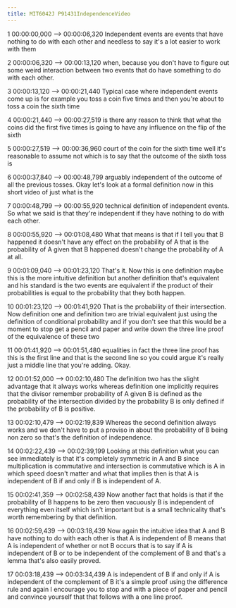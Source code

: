 ```yaml
---
title: MIT6042J P91431IndependenceVideo
---
```


1
00:00:00,000 --> 00:00:06,320
Independent events are events that have nothing to do with each other and needless to say it's a lot easier to work with them

2
00:00:06,320 --> 00:00:13,120
when, because you don't have to figure out some weird interaction between two events that do have something to do with each other.

3
00:00:13,120 --> 00:00:21,440
Typical case where independent events come up is for example you toss a coin five times and then you're about to toss a coin the sixth time

4
00:00:21,440 --> 00:00:27,519
is there any reason to think that what the coins did the first five times is going to have any influence on the flip of the sixth

5
00:00:27,519 --> 00:00:36,960
court of the coin for the sixth time well it's reasonable to assume not which is to say that the outcome of the sixth toss is

6
00:00:37,840 --> 00:00:48,799
arguably independent of the outcome of all the previous tosses. Okay let's look at a formal definition now in this short video of just what is the

7
00:00:48,799 --> 00:00:55,920
technical definition of independent events. So what we said is that they're independent if they have nothing to do with each other.

8
00:00:55,920 --> 00:01:08,480
What that means is that if I tell you that B happened it doesn't have any effect on the probability of A that is the probability of A given that B happened doesn't change the probability of A at all.

9
00:01:09,040 --> 00:01:23,120
That's it. Now this is one definition maybe this is the more intuitive definition but another definition that's equivalent and his standard is the two events are equivalent if the product of their probabilities is equal to the probability that they both happen.

10
00:01:23,120 --> 00:01:41,920
That is the probability of their intersection. Now definition one and definition two are trivial equivalent just using the definition of conditional probability and if you don't see that this would be a moment to stop get a pencil and paper and write down the three line proof of the equivalence of these two

11
00:01:41,920 --> 00:01:51,480
equalities in fact the three line proof has this is the first line and that is the second line so you could argue it's really just a middle line that you're adding. Okay.

12
00:01:52,000 --> 00:02:10,480
The definition two has the slight advantage that it always works whereas definition one implicitly requires that the divisor remember probability of A given B is defined as the probability of the intersection divided by the probability B is only defined if the probability of B is positive.

13
00:02:10,479 --> 00:02:19,839
Whereas the second definition always works and we don't have to put a proviso in about the probability of B being non zero so that's the definition of independence.

14
00:02:22,439 --> 00:02:39,199
Looking at this definition what you can see immediately is that it's completely symmetric in A and B since multiplication is commutative and intersection is commutative which is A in which speed doesn't matter and what that implies then is that A is independent of B if and only if B is independent of A.

15
00:02:41,359 --> 00:02:58,439
Now another fact that holds is that if the probability of B happens to be zero then vacuously B is independent of everything even itself which isn't important but is a small technicality that's worth remembering by that definition.

16
00:02:59,439 --> 00:03:18,439
Now again the intuitive idea that A and B have nothing to do with each other is that A is independent of B means that A is independent of whether or not B occurs that is to say if A is independent of B or to be independent of the complement of B and that's a lemma that's also easily proved.

17
00:03:18,439 --> 00:03:34,439
A is independent of B if and only if A is independent of the complement of B it's a simple proof using the difference rule and again I encourage you to stop and with a piece of paper and pencil and convince yourself that that follows with a one line proof.

